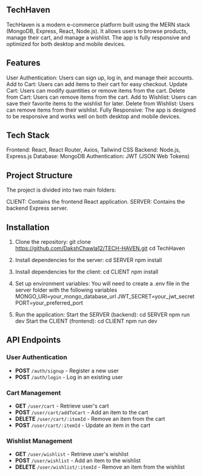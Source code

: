 ## TechHaven
TechHaven is a modern e-commerce platform built using the MERN stack (MongoDB, Express, React, Node.js). It allows users to browse products, manage their cart, and manage a wishlist. The app is fully responsive and optimized for both desktop and mobile devices.

## Features
  User Authentication: Users can sign up, log in, and manage their accounts.
  Add to Cart: Users can add items to their cart for easy checkout.
  Update Cart: Users can modify quantities or remove items from the cart.
  Delete from Cart: Users can remove items from the cart.
  Add to Wishlist: Users can save their favorite items to the wishlist for later.
  Delete from Wishlist: Users can remove items from their wishlist.
  Fully Responsive: The app is designed to be responsive and works well on both desktop and mobile devices.

## Tech Stack
  Frontend: React, React Router, Axios, Tailwind CSS
  Backend: Node.js, Express.js
  Database: MongoDB
  Authentication: JWT (JSON Web Tokens)

## Project Structure
  The project is divided into two main folders:

  CLIENT: Contains the frontend React application.
  SERVER: Contains the backend Express server.

## Installation
  1. Clone the repository:
       git clone https://github.com/DakshChawla12/TECH-HAVEN.git
       cd TechHaven
  2. Install dependencies for the server:
       cd SERVER
       npm install
  3. Install dependencies for the client:
       cd CLIENT
       npm install
  4. Set up environment variables: You will need to create a .env file in the server folder with the following variables
       MONGO_URI=your_mongo_database_url
       JWT_SECRET=your_jwt_secret
       PORT=your_preferred_port

  5. Run the application:
       Start the SERVER (backend):
         cd SERVER
         npm run dev
       Start the CLIENT (frontend):
         cd CLIENT
         npm run dev

## API Endpoints

### User Authentication
- **POST** `/auth/signup` - Register a new user
- **POST** `/auth/login` - Log in an existing user

### Cart Management
- **GET** `/user/cart` - Retrieve user's cart
- **POST** `/user/cart/addToCart` - Add an item to the cart
- **DELETE** `/user/cart/:itemId` - Remove an item from the cart
- **POST** `/user/cart/:itemId` - Update an item in the cart

### Wishlist Management
- **GET** `/user/wishlist` - Retrieve user's wishlist
- **POST** `/user/wishlist` - Add an item to the wishlist
- **DELETE** `/user/wishlist/:itemId` - Remove an item from the wishlist

